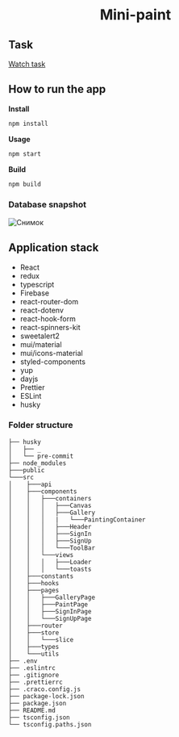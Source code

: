 <h1 align="center">Mini-paint</h1>

## Task

<a href="https://drive.google.com/file/d/19cb4whI_HUVPzuaPyaj5r6hGotIVnhho/view">Watch task</a>

## How to run the app

**Install**

```sh
npm install
```

**Usage**

```sh
npm start
```

**Build**

```sh
npm build
```

### Database snapshot

![Снимок](https://user-images.githubusercontent.com/101280736/215034298-79b163f6-5d53-4b2a-bd13-6ce90fac7f52.JPG)


## Application stack

- React
- redux
- typescript
- Firebase
- react-router-dom
- react-dotenv
- react-hook-form
- react-spinners-kit
- sweetalert2
- mui/material
- mui/icons-material
- styled-components
- yup
- dayjs
- Prettier
- ESLint
- husky

### Folder structure

```
├── husky
│   ├── _
│   └── pre-commit
├── node_modules
├───public
└───src
│    ├───api
│    ├───components
│    │   ├───containers
│    │   │   ├───Canvas
│    │   │   ├───Gallery
│    │   │   |   └───PaintingContainer
│    │   │   ├───Header
│    │   │   ├───SignIn
│    │   │   ├───SignUp
│    │   │   └───ToolBar
│    │   └───views
│    │   │   ├───Loader
│    │   │   └───toasts
│    ├───constants
│    ├───hooks
│    ├───pages
│    │   ├───GalleryPage
│    │   ├───PaintPage
│    │   ├───SignInPage
│    │   └───SignUpPage
│    ├───router
│    ├───store
│    │   └───slice
│    ├───types
│    └───utils
├── .env
├── .eslintrc
├── .gitignore
├── .prettierrc
├── .craco.config.js
├── package-lock.json
├── package.json
├── README.md
├── tsconfig.json
└── tsconfig.paths.json
```